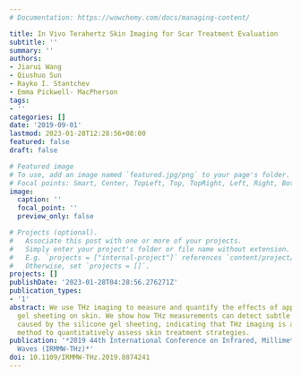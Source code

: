 ```yaml
---
# Documentation: https://wowchemy.com/docs/managing-content/

title: In Vivo Terahertz Skin Imaging for Scar Treatment Evaluation
subtitle: ''
summary: ''
authors:
- Jiarui Wang
- Qiushuo Sun
- Rayko I. Stantchev
- Emma Pickwell- MacPherson
tags:
- ''
categories: []
date: '2019-09-01'
lastmod: 2023-01-28T12:28:56+08:00
featured: false
draft: false

# Featured image
# To use, add an image named `featured.jpg/png` to your page's folder.
# Focal points: Smart, Center, TopLeft, Top, TopRight, Left, Right, BottomLeft, Bottom, BottomRight.
image:
  caption: ''
  focal_point: ''
  preview_only: false

# Projects (optional).
#   Associate this post with one or more of your projects.
#   Simply enter your project's folder or file name without extension.
#   E.g. `projects = ["internal-project"]` references `content/project/deep-learning/index.md`.
#   Otherwise, set `projects = []`.
projects: []
publishDate: '2023-01-28T04:28:56.276271Z'
publication_types:
- '1'
abstract: We use THz imaging to measure and quantify the effects of applying silicone
  gel sheeting on skin. We show how THz measurements can detect subtle hydration changes
  caused by the silicone gel sheeting, indicating that THz imaging is a promising
  method to quantitatively assess skin treatment strategies.
publication: '*2019 44th International Conference on Infrared, Millimeter, and Terahertz
  Waves (IRMMW-THz)*'
doi: 10.1109/IRMMW-THz.2019.8874241
---
```

